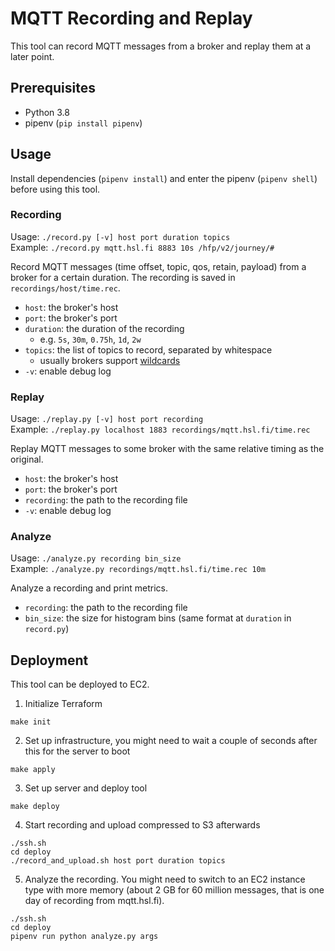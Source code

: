 # MQTT Recording and Replay

This tool can record MQTT messages from a broker and replay them at a later point.


## Prerequisites
* Python 3.8
* pipenv (`pip install pipenv`)


## Usage

Install dependencies (`pipenv install`) and enter the pipenv (`pipenv shell`) before using this tool.

### Recording
Usage: `./record.py [-v] host port duration topics`  
Example: `./record.py mqtt.hsl.fi 8883 10s /hfp/v2/journey/#`

Record MQTT messages (time offset, topic, qos, retain, payload) from a broker for a certain duration. The recording
 is saved in `recordings/host/time.rec`.
* `host`: the broker's host
* `port`: the broker's port
* `duration`: the duration of the recording
    * e.g. `5s`, `30m`, `0.75h`, `1d`, `2w`
* `topics`: the list of topics to record, separated by whitespace
    * usually brokers support [wildcards](https://www.hivemq.com/blog/mqtt-essentials-part-5-mqtt-topics-best-practices/#wildcards)
* `-v`: enable debug log

### Replay
Usage: `./replay.py [-v] host port recording`  
Example: `./replay.py localhost 1883 recordings/mqtt.hsl.fi/time.rec`

Replay MQTT messages to some broker with the same relative timing as the original.
* `host`: the broker's host
* `port`: the broker's port
* `recording`: the path to the recording file
* `-v`: enable debug log

### Analyze
Usage: `./analyze.py recording bin_size`  
Example: `./analyze.py recordings/mqtt.hsl.fi/time.rec 10m`

Analyze a recording and print metrics.
* `recording`: the path to the recording file
* `bin_size`: the size for histogram bins (same format at `duration` in `record.py`)


## Deployment
This tool can be deployed to EC2.

1. Initialize Terraform
```
make init
```

2. Set up infrastructure, you might need to wait a couple of seconds after this for the server to boot
```
make apply
```

3. Set up server and deploy tool
```
make deploy
```

4. Start recording and upload compressed to S3 afterwards
```
./ssh.sh
cd deploy
./record_and_upload.sh host port duration topics
```

5. Analyze the recording. You might need to switch to an EC2 instance type with more memory (about 2 GB for 60 million messages, that is one day of recording from mqtt.hsl.fi).
```
./ssh.sh
cd deploy
pipenv run python analyze.py args
```
